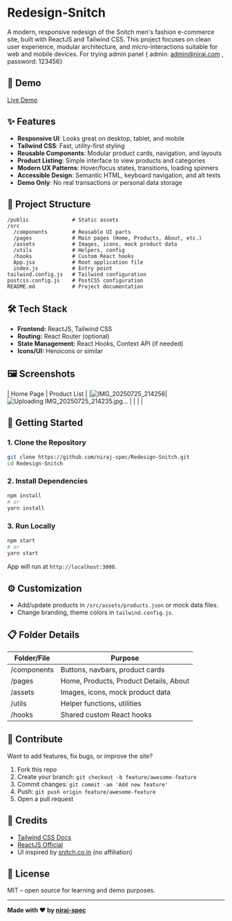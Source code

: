 # Redesign-Snitch

A modern, responsive redesign of the Snitch men's fashion e-commerce site, built with ReactJS and Tailwind CSS. This project focuses on clean user experience, modular architecture, and micro-interactions suitable for web and mobile devices.
For trying admin panel { admin: admin@niraj.com
, password: 123456}

## 🚀 Demo

[Live Demo](https://snitch-redesign.netlify.app/)

## ✨ Features

- **Responsive UI**: Looks great on desktop, tablet, and mobile
- **Tailwind CSS**: Fast, utility-first styling
- **Reusable Components**: Modular product cards, navigation, and layouts
- **Product Listing**: Simple interface to view products and categories
- **Modern UX Patterns**: Hover/focus states, transitions, loading spinners
- **Accessible Design**: Semantic HTML, keyboard navigation, and alt texts
- **Demo Only**: No real transactions or personal data storage

## 📂 Project Structure

```
/public              # Static assets
/src
  /components        # Reusable UI parts
  /pages             # Main pages (Home, Products, About, etc.)
  /assets            # Images, icons, mock product data
  /utils             # Helpers, config
  /hooks             # Custom React hooks
  App.jsx            # Root application file
  index.js           # Entry point
tailwind.config.js   # Tailwind configuration
postcss.config.js    # PostCSS configuration
README.md            # Project documentation
```

## 🛠️ Tech Stack

- **Frontend:** ReactJS, Tailwind CSS
- **Routing:** React Router (optional)
- **State Management:** React Hooks, Context API (if needed)
- **Icons/UI:** Heroicons or similar

## 🖼️ Screenshots

| Home Page                        | Product List                      |
|![IMG_20250725_214256](https://github.com/user-attachments/assets/d61592c5-a5ea-4d5b-bd21-e8d9d1f2efc6)|
![Uploading IMG_20250725_214235.jpg…]()
|
|  |  |

## 🚧 Getting Started

### 1. Clone the Repository

```bash
git clone https://github.com/niraj-spec/Redesign-Snitch.git
cd Redesign-Snitch
```

### 2. Install Dependencies

```bash
npm install
# or
yarn install
```

### 3. Run Locally

```bash
npm start
# or
yarn start
```

App will run at `http://localhost:3000`.

## ⚙️ Customization

- Add/update products in `/src/assets/products.json` or mock data files.
- Change branding, theme colors in `tailwind.config.js`.

## 📋 Folder Details

| Folder/File    | Purpose                                 |
|----------------|-----------------------------------------|
| /components    | Buttons, navbars, product cards         |
| /pages         | Home, Products, Product Details, About  |
| /assets        | Images, icons, mock product data        |
| /utils         | Helper functions, utilities             |
| /hooks         | Shared custom React hooks               |

## 🤝 Contribute

Want to add features, fix bugs, or improve the site?

1. Fork this repo
2. Create your branch: `git checkout -b feature/awesome-feature`
3. Commit changes: `git commit -am 'Add new feature'`
4. Push: `git push origin feature/awesome-feature`
5. Open a pull request

## 📢 Credits

- [Tailwind CSS Docs](https://tailwindcss.com/docs)
- [ReactJS Official](https://reactjs.org/)
- UI inspired by [snitch.co.in](https://www.snitch.co.in/) (no affiliation)

## 📝 License

MIT – open source for learning and demo purposes.

---
**Made with ❤️ by [niraj-spec](https://github.com/niraj-spec)**
